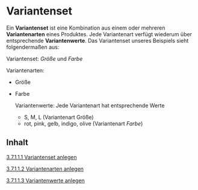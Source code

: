 # Variantenset

Ein **Variantenset** ist eine Kombination aus einem oder mehreren **Variantenarten** eines Produktes. Jede Variantenart verfügt wiederum über entsprechende **Variantenwerte**.
Das Variantenset unseres Beispiels sieht folgendermaßen aus:

Variantenset: *Größe* und *Farbe*
    
Variantenarten:
* Größe
* Farbe
    
    Variantenwerte: Jede Variantenart hat entsprechende Werte
    * S, M, L (Variantenart Größe)
    * rot, pink, gelb, indigo, olive (Variantenart *Farbe*)


## Inhalt


[3.7.1.1.1 Variantenset anlegen](variantenset_anlegen.md)

[3.7.1.1.2 Variantenarten anlegen](variantenarten_anlegen.md)

[3.7.1.1.3 Variantenwerte anlegen](variantenwerte_anlegen.md)



    
